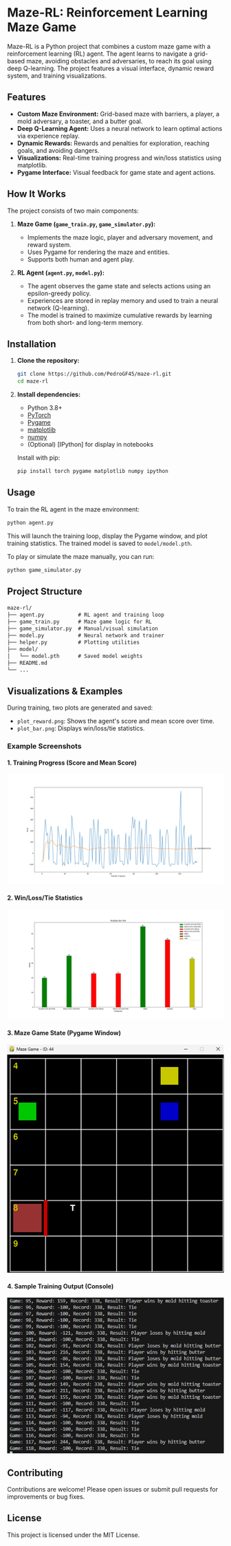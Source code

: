 
# Maze-RL: Reinforcement Learning Maze Game

Maze-RL is a Python project that combines a custom maze game with a reinforcement learning (RL) agent. The agent learns to navigate a grid-based maze, avoiding obstacles and adversaries, to reach its goal using deep Q-learning. The project features a visual interface, dynamic reward system, and training visualizations.

## Features
- **Custom Maze Environment:** Grid-based maze with barriers, a player, a mold adversary, a toaster, and a butter goal.
- **Deep Q-Learning Agent:** Uses a neural network to learn optimal actions via experience replay.
- **Dynamic Rewards:** Rewards and penalties for exploration, reaching goals, and avoiding dangers.
- **Visualizations:** Real-time training progress and win/loss statistics using matplotlib.
- **Pygame Interface:** Visual feedback for game state and agent actions.

## How It Works
The project consists of two main components:

1. **Maze Game (`game_train.py`, `game_simulator.py`):**
	- Implements the maze logic, player and adversary movement, and reward system.
	- Uses Pygame for rendering the maze and entities.
	- Supports both human and agent play.

2. **RL Agent (`agent.py`, `model.py`):**
	- The agent observes the game state and selects actions using an epsilon-greedy policy.
	- Experiences are stored in replay memory and used to train a neural network (Q-learning).
	- The model is trained to maximize cumulative rewards by learning from both short- and long-term memory.

## Installation
1. **Clone the repository:**
   ```sh
   git clone https://github.com/PedroGF45/maze-rl.git
   cd maze-rl
   ```
2. **Install dependencies:**
   - Python 3.8+
   - [PyTorch](https://pytorch.org/)
   - [Pygame](https://www.pygame.org/)
   - [matplotlib](https://matplotlib.org/)
   - [numpy](https://numpy.org/)
   - (Optional) [IPython] for display in notebooks
   
   Install with pip:
   ```sh
   pip install torch pygame matplotlib numpy ipython
   ```

## Usage
To train the RL agent in the maze environment:

```sh
python agent.py
```

This will launch the training loop, display the Pygame window, and plot training statistics. The trained model is saved to `model/model.pth`.

To play or simulate the maze manually, you can run:
```sh
python game_simulator.py
```

## Project Structure

```
maze-rl/
├── agent.py           # RL agent and training loop
├── game_train.py      # Maze game logic for RL
├── game_simulator.py  # Manual/visual simulation
├── model.py           # Neural network and trainer
├── helper.py          # Plotting utilities
├── model/
│   └── model.pth      # Saved model weights
├── README.md
└── ...
```


## Visualizations & Examples
During training, two plots are generated and saved:
- `plot_reward.png`: Shows the agent's score and mean score over time.
- `plot_bar.png`: Displays win/loss/tie statistics.

### Example Screenshots

#### 1. Training Progress (Score and Mean Score)
![Training Progress](./plot_reward.png)

#### 2. Win/Loss/Tie Statistics
![Win/Loss/Tie Bar Plot](./plot_bar.png)

#### 3. Maze Game State (Pygame Window)
![Maze Game Example](./game_example.png)

#### 4. Sample Training Output (Console)
![Console Output Example](./console_example.png)

## Contributing
Contributions are welcome! Please open issues or submit pull requests for improvements or bug fixes.

## License
This project is licensed under the MIT License.
